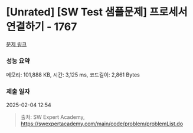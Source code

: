 # [Unrated] [SW Test 샘플문제] 프로세서 연결하기 - 1767 

[문제 링크](https://swexpertacademy.com/main/code/problem/problemDetail.do?contestProbId=AV4suNtaXFEDFAUf) 

### 성능 요약

메모리: 101,888 KB, 시간: 3,125 ms, 코드길이: 2,861 Bytes

### 제출 일자

2025-02-04 12:54



> 출처: SW Expert Academy, https://swexpertacademy.com/main/code/problem/problemList.do